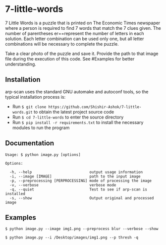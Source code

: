 # 7-little-words

7 Little Words is a puzzle that is printed on The Economic Times newspaper where a person is required to find
7 words that match the 7 clues given. The number of parentheses er==represent the number of letters in each
solution. Each letter combination can be used only one, but all letter combinations will be necessary to 
complete the puzzle.

Take a clear photo of the puzzle and save it. 
Provide the path to that image file during the execution of this code. See #Examples for better understanding.

Installation
------------

arp-scan uses the standard GNU automake and autoconf tools, so the typical installation process is:

- Run ```$ git clone https://github.com/Shishir-Ashok/7-little-words.git``` to obtain the latest project source code
- Run ```$ cd 7-little-words``` to enter the source directory
- Run ```$ pip install -r requirements.txt``` to install the necessary modules to run the program


Documentation
---------------
```
Usage: $ python image.py [options]

Options:

  -h, --help                          output usage information
  -i, --image [IMAGE]                 path to the input image
  -p, --preprocessing [PERPROCESSING] mode of processing the image
  -v, --verbose                       verbose mode
  -q, --quiet                         Test to see if arp-scan is installed
  -s, --show                          Output original and processed image

```

Examples
--------

```
$ python image.py --image img1.png --preprocess blur --verbose --show
```

```
$ python image.py --i /Desktop/images/img1.png --p thresh -q 
```
